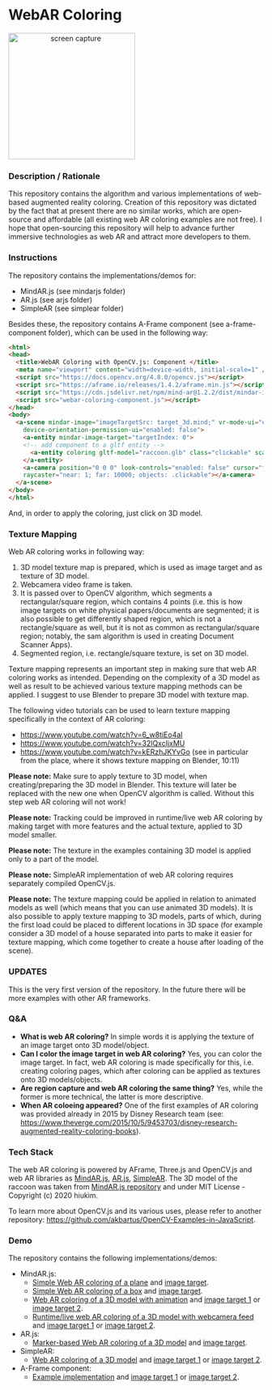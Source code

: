 # WebAR Coloring
<img src="img/screenshot.gif" title="screen capture" alt="screen capture" width="250" style="text-align: center">

### **Description / Rationale**
This repository contains the algorithm and various implementations of web-based augmented reality coloring. Creation of this repository was dictated by the fact that at present there are no similar works, which are open-source and affordable (all existing web AR coloring examples are not free). I hope that open-sourcing this repository will help to advance further immersive technologies as web AR and attract more developers to them.

### **Instructions**
The repository contains the implementations/demos for: 
* MindAR.js (see mindarjs folder)
* AR.js (see arjs folder)
* SimpleAR (see simplear folder)

Besides these, the repository contains A-Frame component (see a-frame-component folder), which can be used in the following way: 

```html
<html>
<head>
  <title>WebAR Coloring with OpenCV.js: Component </title>
  <meta name="viewport" content="width=device-width, initial-scale=1" />
  <script src="https://docs.opencv.org/4.8.0/opencv.js"></script>
  <script src="https://aframe.io/releases/1.4.2/aframe.min.js"></script>
  <script src="https://cdn.jsdelivr.net/npm/mind-ar@1.2.2/dist/mindar-image-aframe.prod.js"></script>
  <script src="webar-coloring-component.js"></script>
</head>
<body>
  <a-scene mindar-image="imageTargetSrc: target_3d.mind;" vr-mode-ui="enabled: false"
    device-orientation-permission-ui="enabled: false">
    <a-entity mindar-image-target="targetIndex: 0">
    <!-- add component to a gltf entity -->
      <a-entity coloring gltf-model="raccoon.glb" class="clickable" scale="0.1 0.1 0.1"></a-entity>
    </a-entity>
    <a-camera position="0 0 0" look-controls="enabled: false" cursor="fuse: false; rayOrigin: mouse;"
    raycaster="near: 1; far: 10000; objects: .clickable"></a-camera>
  </a-scene>
</body>
</html>
```
And, in order to apply the coloring, just click on 3D model.

### **Texture Mapping**
Web AR coloring works in following way: 
1. 3D model texture map is prepared, which is used as image target and as texture of 3D model.
2. Webcamera video frame is taken.
3. It is passed over to OpenCV algorithm, which segments a rectangular/square region, which contains 4 points (i.e. this is how image targets on white physical papers/documents are segmented; it is also possible to get differently shaped region, which is not a rectangle/square as well, but it is not as common as rectangular/square region; notably, the sam algorithm is used in creating Document Scanner Apps).   
4. Segmented region, i.e. rectangle/square texture, is set on 3D model.

Texture mapping represents an important step in making sure that web AR coloring works as intended. Depending on the complexity of a 3D model as well as result to be achieved various texture mapping methods can be applied. I suggest to use Blender to prepare 3D model with texture map.

The following video tutorials can be used to learn texture mapping specifically in the context of AR coloring:
* https://www.youtube.com/watch?v=6_w8tiEo4aI
* https://www.youtube.com/watch?v=32lQxcIjxMU
* https://www.youtube.com/watch?v=kERzhJKYvGo (see in particular from the place, where it shows texture mapping on Blender, 10:11) 

<b>Please note:</b> Make sure to apply texture to 3D model, when creating/preparing the 3D model in Blender. This texture will later be replaced with the new one when OpenCV algorithm is called. Without this step web AR coloring will not work!

<b>Please note:</b> Tracking could be improved in runtime/live web AR coloring by making target with more features and the actual texture, applied to 3D model smaller.

<b>Please note:</b> The texture in the examples containing 3D model is applied only to a part of the model.  

<b>Please note:</b> SimpleAR implementation of web AR coloring requires separately compiled OpenCV.js.  

<b>Please note:</b> The texture mapping could be applied in relation to animated models as well (which means that you can use animated 3D models). It is also possible to apply texture mapping to 3D models, parts of which, during the first load could be placed to different locations in 3D space (for example consider a 3D model of a house separated into parts to make it easier for texture mapping, which come together to create a house after loading of the scene). 


### **UPDATES**
This is the very first version of the repository. In the future there will be more examples with other AR frameworks.

### **Q&A**
* **What is web AR coloring?** In simple words it is applying the texture of an image target onto 3D model/object.
* **Can I color the image target in web AR coloring?** Yes, you can color the image target. In fact, web AR coloring is made specifically for this, i.e. creating coloring pages, which after coloring can be applied as textures onto 3D models/objects.
* **Are region capture and web AR coloring the same thing?** Yes, while the former is more technical, the latter is more descriptive.
* **When AR coloeing appeared?** One of the first examples of AR coloring was provided already in 2015 by Disney Research team (see: https://www.theverge.com/2015/10/5/9453703/disney-research-augmented-reality-coloring-books).

### **Tech Stack**
The web AR coloring is powered by AFrame, Three.js and OpenCV.js and web AR libraries as <a href="https://github.com/hiukim/mind-ar-js">MindAR.js</a>, <a href="https://github.com/AR-js-org/AR.js">AR.js</a>, <a href="https://github.com/akbartus/Simple-AR">SimpleAR</a>. The 3D model of the raccoon was taken from <a href="https://github.com/hiukim/mind-ar-js/tree/master/examples/image-tracking/assets/band-example/raccoon">MindAR.js repository</a> and under MIT License - Copyright (c) 2020 hiukim.

To learn more about OpenCV.js and its various uses, please refer to another repository: https://github.com/akbartus/OpenCV-Examples-in-JavaScript.    

### **Demo**
The repository contains the following implementations/demos: 
* MindAR.js: 
    - <a href="https://webarcoloring-plane.glitch.me/">Simple Web AR coloring of a plane</a> and <a href="img/target_plane.jpg">image target</a>.
    - <a href="https://webarcoloring-box.glitch.me/">Simple Web AR coloring of a box</a> and <a href="img/target_box.jpg">image target</a>.
    - <a href="https://webarcoloring-3d.glitch.me/">Web AR coloring of a 3D model with animation</a> and <a href="img/target_3d.jpg">image target 1</a> or <a href="img/target_3d2.jpg">image target 2</a>.
    - <a href="https://webarcoloring-video.glitch.me/">Runtime/live web AR coloring of a 3D model with webcamera feed</a> and <a href="img/target_3d.jpg">image target 1</a> or <a href="img/target_3d2.jpg">image target 2</a>.
* AR.js:
    - <a href="https://webarcoloring-arjs.glitch.me/">Marker-based Web AR coloring of a 3D model</a> and <a href="img/target_arjs.png">image target</a>.
* SimpleAR:
    - <a href="https://webarcoloring-simplear.glitch.me/">Web AR coloring of a 3D model</a> and <a href="img/target_3d.jpg">image target 1</a> or <a href="img/target_3d2.jpg">image target 2</a>.
* A-Frame component:
    - <a href="https://webarcoloring-component.glitch.me/">Example implementation</a> and <a href="img/target_3d.jpg">image target 1</a> or <a href="img/target_3d2.jpg">image target 2</a>.

